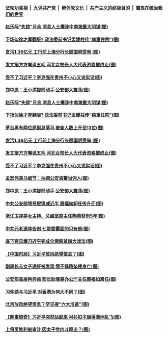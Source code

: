 ####  [法轮功真相](../../../../basic/blob/master/README.md?t=07081032) &nbsp;|&nbsp; [九评共产党](../../../../9ping.md/blob/master/README.md?t=07081032) &nbsp;|&nbsp; [解体党文化](../../../../jtdwh.md/blob/master/README.md?t=07081032)  &nbsp;|&nbsp; [共产主义的终极目的](../../../../gczydzjmd.md/blob/master/README.md?t=07081032) &nbsp;|&nbsp; [魔鬼在统治我们的世界](../../../../mgztzwmdsj.md/blob/master/README.md?t=07081032) 

#### [赵乐际“失踪”月余 消息人士爆涉中南海重大阴谋(图)](../pages/p2/938951.md?t=07081032) 

#### [下场似徐才厚翻版? 政法委前书记孟建柱传“病重住院”(图)](../pages/p2/938976.md?t=07081032) 

#### [贪污1.36亿元 工行前上海分行长顾国明受审 (图)](../pages/p2/938931.md?t=07081032) 

#### [发文挺方方嘲讽五毛 河北女校长人大代表资格被终止(图)](../pages/p2/938916.md?t=07081032) 

#### [受不了习近平？李克强在贵州不小心又说实话(图)](../pages/p2/938919.md?t=07081032) 

#### [郑中原：王小洪提前动手 公安部大震荡(图)](../pages/p2/938863.md?t=07081032) 

#### [赵乐际“失踪”月余 消息人士爆涉中南海重大阴谋(图)](../pages/p2/938951.md?t=07081032) 

#### [下场似徐才厚翻版? 政法委前书记孟建柱传“病重住院”(图)](../pages/p2/938976.md?t=07081032) 

#### [茅台再有两位原副总落马 被查人数上升至13位(图)](../pages/p2/938938.md?t=07081032) 

#### [贪污1.36亿元 工行前上海分行长顾国明受审 (图)](../pages/p2/938931.md?t=07081032) 

#### [发文挺方方嘲讽五毛 河北女校长人大代表资格被终止(图)](../pages/p2/938916.md?t=07081032) 

#### [受不了习近平？李克强在贵州不小心又说实话(图)](../pages/p2/938919.md?t=07081032) 

#### [孟宏伟落马细节：抽调公安海警当佣人(图)](../pages/p2/938902.md?t=07081032) 

#### [郑中原：王小洪提前动手 公安部大震荡(图)](../pages/p2/938863.md?t=07081032) 


#### [中共公安部领导层锐减近半 聂福如卸任传升迁(图)](../pages/p2/938820.md?t=07081032) 

#### [浙江卫视美女主持、总编室原主任陶燕获刑5年(图)](../pages/p2/938789.md?t=07081032) 

#### [中共元老遗体告别 七常委露面的只有他(图)](../pages/p2/938818.md?t=07081032) 

#### [底下官员爆习近平完成全面脱贫四大戏法(图)](../pages/p2/938790.md?t=07081032) 

#### [【中国时局】习近平放风绝望信息？(图)](../pages/p2/938739.md?t=07081032) 

#### [副局长与女子通奸被发现 慌不择路坠楼身亡(图)](../pages/p2/938741.md?t=07081032) 

#### [公安部高层再异动 部长助理兼办公厅主任聂福如离任(图)](../pages/p2/938732.md?t=07081032) 

#### [习仲勋与习近平 对香港为何大不同？(图)](../pages/p2/938725.md?t=07081032) 

#### [北京放风绝望信息？罕见提“六大准备”(图)](../pages/p2/938712.md?t=07081032) 

#### [【网事惊奇】习近平突然站起来 衬衫扣子崩得满地乱飞(图)](../pages/p2/938569.md?t=07081032) 

#### [上将吴胜利被审计 因太子党内斗牵出？(图)](../pages/p2/938673.md?t=07081032) 

